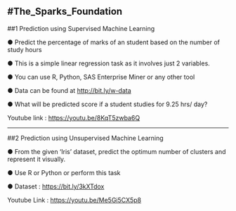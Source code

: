 #The_Sparks_Foundation
---
##1 Prediction using Supervised Machine Learning 

● Predict the percentage of marks of an student based on the number of study hours

● This is a simple linear regression task as it involves just 2 variables.

● You can use R, Python, SAS Enterprise Miner or any other tool

● Data can be found at http://bit.ly/w-data

● What will be predicted score if a student studies for 9.25 hrs/ day?

Youtube link : https://youtu.be/8KqT5zwba6Q

---

##2 Prediction using Unsupervised Machine Learning

● From the given ‘Iris’ dataset, predict the optimum number of clusters and represent it visually.

● Use R or Python or perform this task

● Dataset : https://bit.ly/3kXTdox

Youtube Link : https://youtu.be/Me5Gi5CX5p8
